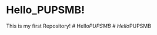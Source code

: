# Hello_PUPSMB!

This is my first Repository!
#   H e l l o _ P U P S M B  
 #   H e l l o _ P U P S M B  
 